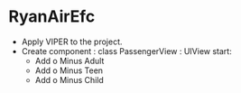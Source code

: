 # RyanAirEfc

- Apply VIPER to the project.
- Create component : class PassengerView : UIView
start: 
  - Add o Minus Adult
  - Add o Minus Teen
  - Add o Minus Child
